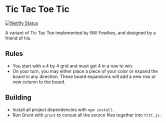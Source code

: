 # Tic Tac Toe Tic

[![Netlify Status](https://api.netlify.com/api/v1/badges/0c21a3ac-0377-457d-9af7-5b00c2be33de/deploy-status)](https://app.netlify.com/sites/fekinox-grid-games/deploys)

A variant of Tic Tac Toe implemented by Will Fowlkes, and designed by a friend of his.

## Rules

* You start with a 4 by 4 grid and must get 4 in a row to win.
* On your turn, you may either place a piece of your color or expand the board in any direction. These board expansions will add a new row or new column to the board.

## Building

* Install all project dependencies with `npm install`.
* Run Grunt with `grunt` to concat all the source files together into
  `tttt.js`.
